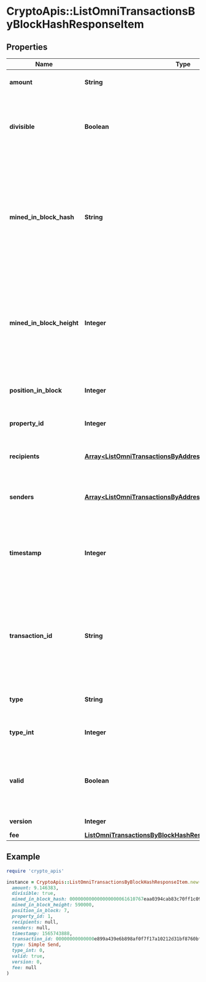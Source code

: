 # CryptoApis::ListOmniTransactionsByBlockHashResponseItem

## Properties

| Name | Type | Description | Notes |
| ---- | ---- | ----------- | ----- |
| **amount** | **String** | Defines the amount of the sent tokens. |  |
| **divisible** | **Boolean** | Defines whether the attribute can be divisible or not, as boolean. E.g., if it is \&quot;true\&quot;, the attribute is divisible. |  |
| **mined_in_block_hash** | **String** | Represents the hash of the block where this transaction was mined/confirmed for first time. The hash is defined as a cryptographic digital fingerprint made by hashing the block header twice through the SHA256 algorithm. |  |
| **mined_in_block_height** | **Integer** | Represents the hight of the block where this transaction was mined/confirmed for first time. The height is defined as the number of blocks in the blockchain preceding this specific block. |  |
| **position_in_block** | **Integer** | Represents the index position of the transaction in the specific block. |  |
| **property_id** | **Integer** | Represents the identifier of the tokens to send. |  |
| **recipients** | [**Array&lt;ListOmniTransactionsByAddressResponseItemRecipients&gt;**](ListOmniTransactionsByAddressResponseItemRecipients.md) | Represents an object of addresses that receive the transactions. |  |
| **senders** | [**Array&lt;ListOmniTransactionsByAddressResponseItemSenders&gt;**](ListOmniTransactionsByAddressResponseItemSenders.md) | Represents an object of addresses that provide the funds. |  |
| **timestamp** | **Integer** | Defines the exact date/time in Unix Timestamp when this transaction was mined, confirmed or first seen in Mempool, if it is unconfirmed. |  |
| **transaction_id** | **String** | Represents the unique identifier of a transaction, i.e. it could be &#x60;transactionId&#x60; in UTXO-based protocols like Bitcoin, and transaction &#x60;hash&#x60; in Ethereum blockchain. |  |
| **type** | **String** | Defines the type of the transaction as a string. |  |
| **type_int** | **Integer** | Defines the type of the transaction as a number. |  |
| **valid** | **Boolean** | Defines whether the transaction is valid or not, as boolean. E.g., if it is \&quot;true\&quot;, the transaction is valid. |  |
| **version** | **Integer** | Defines the specific version. |  |
| **fee** | [**ListOmniTransactionsByBlockHashResponseItemFee**](ListOmniTransactionsByBlockHashResponseItemFee.md) |  |  |

## Example

```ruby
require 'crypto_apis'

instance = CryptoApis::ListOmniTransactionsByBlockHashResponseItem.new(
  amount: 9.146383,
  divisible: true,
  mined_in_block_hash: 000000000000000000061610767eaa0394cab83c70ff1c09dd6b2a2bdad5d1d1,
  mined_in_block_height: 590000,
  position_in_block: 7,
  property_id: 1,
  recipients: null,
  senders: null,
  timestamp: 1565743888,
  transaction_id: 00000000000000e899a439e6b898af0f7f17a10212d31bf8760bf9dd170c4a76,
  type: Simple Send,
  type_int: 0,
  valid: true,
  version: 0,
  fee: null
)
```

